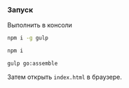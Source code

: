 ### Запуск

Выполнить в консоли 
```bash
npm i -g gulp

npm i

gulp go:assemble
```

Затем открыть `index.html` в браузере.